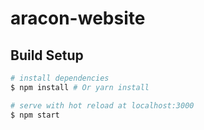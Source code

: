 # aracon-website

## Build Setup

``` bash
# install dependencies
$ npm install # Or yarn install

# serve with hot reload at localhost:3000
$ npm start
```
